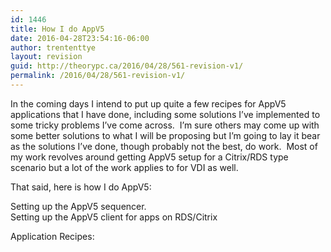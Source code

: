 ```yaml
---
id: 1446
title: How I do AppV5
date: 2016-04-28T23:54:16-06:00
author: trententtye
layout: revision
guid: http://theorypc.ca/2016/04/28/561-revision-v1/
permalink: /2016/04/28/561-revision-v1/
---
```

In the coming days I intend to put up quite a few recipes for AppV5 applications that I have done, including some solutions I&#8217;ve implemented to some tricky problems I&#8217;ve come across. &nbsp;I&#8217;m sure others may come up with some better solutions to what I will be proposing but I&#8217;m going to lay it bear as the solutions I&#8217;ve done, though probably not the best, do work. &nbsp;Most of my work revolves around getting AppV5 setup for a Citrix/RDS type scenario but a lot of the work applies to for VDI as well.

That said, here is how I do AppV5:

Setting up the AppV5 sequencer.  
Setting up the AppV5 client for apps on RDS/Citrix

Application Recipes:

<!-- AddThis Advanced Settings generic via filter on the_content -->

<!-- AddThis Share Buttons generic via filter on the_content -->
